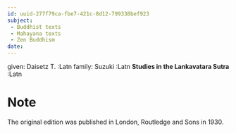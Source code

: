 ```yaml
---
id: uuid-277f79ca-fbe7-421c-8d12-799338bef923
subject: 
 - Buddhist texts
 - Mahayana texts
 - Zen Buddhism
date: 
---
```


given: Daisetz T. :Latn
family: Suzuki :Latn
**Studies in the Lankavatara Sutra** :Latn
# Note
The original edition was published in London, Routledge and Sons in 1930.